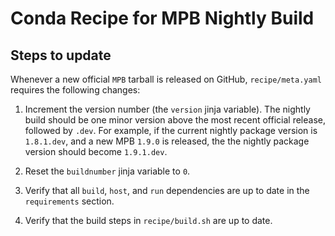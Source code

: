 # Conda Recipe for MPB Nightly Build

## Steps to update

Whenever a new official `MPB` tarball is released on GitHub, `recipe/meta.yaml` requires the following changes:

1. Increment the version number (the `version` jinja variable). The nightly build should be one minor version above the most recent official release, followed by `.dev`. For example, if the current nightly package version is `1.8.1.dev`, and a new MPB `1.9.0` is released, the the nightly package version should become `1.9.1.dev`.

2. Reset the `buildnumber` jinja variable to `0`.

3. Verify that all `build`, `host`, and `run` dependencies are up to date in the `requirements` section.

4. Verify that the build steps in `recipe/build.sh` are up to date.

